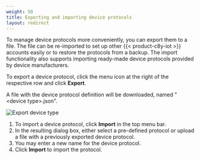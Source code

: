 ```yaml
---
weight: 50
title: Exporting and importing device protocols
layout: redirect
---
```


To manage device protocols more conveniently, you can export them to a file. The file can be re-imported to  set up other {{< product-c8y-iot >}} accounts easily or to restore the protocols from a backup. The import functionality also supports importing ready-made device protocols provided by device manufacturers.

To export a device protocol, click the menu icon <i class="dlt-c8y-icon-menu-vertical text-muted icon-20"></i> at the right of the respective row and click **Export**.

A file with the device protocol definition will be downloaded, named "&lt;device type&gt;.json".

![Export device type](/images/device-protocols/cloud-fieldbus/fieldbus-export-protocol.png)

1. To import a device protocol, click **Import** in the top menu bar.
2. In the resulting dialog box, either select a pre-defined protocol or upload a file with a previously exported device protocol.
3. You may enter a new name for the device protocol.
4. Click **Import** to import the protocol.
